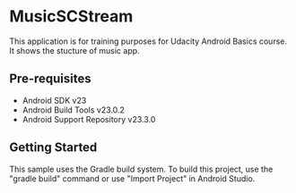 # MusicSCStream
This application is for training purposes for Udacity Android Basics course. It shows the stucture of music app.

## Pre-requisites

* Android SDK v23
* Android Build Tools v23.0.2
* Android Support Repository v23.3.0

## Getting Started

This sample uses the Gradle build system. To build this project, use the "gradle build" command or use "Import Project" in Android Studio.
